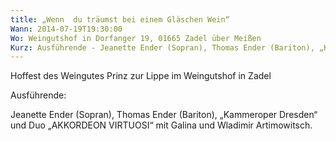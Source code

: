 ```yaml
---
title: „Wenn  du träumst bei einem Gläschen Wein“
Wann: 2014-07-19T19:30:00
Wo: Weingutshof in Dorfanger 19, 01665 Zadel über Meißen
Kurz: Ausführende - Jeanette Ender (Sopran), Thomas Ender (Bariton), „Kammeroper Dresden“ und - Duo „AKKORDEON VIRTUOSI“ - Hoffest des Weingutes Prinz zur Lippe
---
```


Hoffest des Weingutes Prinz zur Lippe im Weingutshof in Zadel

Ausführende:

Jeanette Ender (Sopran), Thomas Ender (Bariton), „Kammeroper Dresden“
und
Duo „AKKORDEON VIRTUOSI“ mit Galina und  Wladimir Artimowitsch.